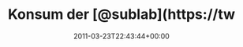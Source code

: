 ---
retweeted: false
source: <a href="http://itunes.apple.com/us/app/twitter/id409789998?mt=12" rel="nofollow">Twitter
  for Mac</a>
entities:
  hashtags: []
  symbols: []
  user_mentions:
  - name: sublab // Leipzig
    screen_name: sublab
    indices:
    - '11'
    - '18'
    id_str: '43881998'
    id: '43881998'
  urls: []
display_text_range:
- '0'
- '86'
favorite_count: '0'
id_str: '50689211581468672'
truncated: false
retweet_count: '1'
id: '50689211581468672'
created_at: Wed Mar 23 22:43:44 +0000 2011
favorited: false
full_text: Konsum der [@sublab](https://twitter.com/sublab) Members ML so kurz vor
  der Nachtruhe war nicht die allerbeste Idee.
lang: de
tags:
- pesos:twitter
date: '2011-03-23T22:43:44+00:00'
src: https://twitter.com/bascht/status/50689211581468672
original_url: https://twitter.com/bascht/status/50689211581468672
type: twitter_tweet
text: Konsum der [@sublab](https://twitter.com/sublab) Members ML so kurz vor der
  Nachtruhe war nicht die allerbeste Idee.
title: Konsum der [@sublab](https://tw

---